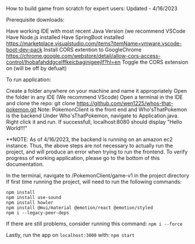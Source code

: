 How to build game from scratch for expert users:
Updated - 4/16/2023

Prerequisite downloads:
   
  Have working IDE with most recent Java Version (we recommend VSCode
  Have Node.js installed
  Have SpringBoot installed https://marketplace.visualstudio.com/items?itemName=vmware.vscode-boot-dev-pack 
  Install CORS extention to GoogleChrome https://chrome.google.com/webstore/detail/allow-cors-access-control/lhobafahddgcelffkeicbaginigeejlf?hl=en 
  Toggle the CORS extension on (will be off by defualt)


To run application:
  
  Create a folder anywhere on your machine and name it appropriately
  Open the folder in any IDE (We recommend VScode)
  Open a terminal in the IDE and clone the repo: git clone https://github.com/wen1225/whos-that-pokemon.git
  Note: PokemonClient is the front end and Who'sThatPokemon is the backend
  Under Who'sThatPokemon, navigate to Application.java. Right click it and run. If successfull, localhost:8080 should display "Hello World!!!"
  
**NOTE: As of 4/16/2023, the backend is running on an amazon ec2 instance. Thus, the above steps are not necessary to actually run the project, and will produce an error when trying to run the frontend. To verify progress of working application, please go to the bottom of this documentation. 
  
 
  In the terminal, navigate to /PokemonClient/game-v1 in the project directory 
  If first time running the project, will need to run the following commands:
  ```
  npm install
  npm install use-sound
  npm install howler
  npm install @mui/material @emotion/react @emotion/styled
  npm i --legacy-peer-deps
  ```
  
  If there are still problems, consider running this command:
  `npm i --force`
  
  Lastly, run the app on `localhost:3000` with:
  `npm start`
   
    
    
    
    
    
    
  
